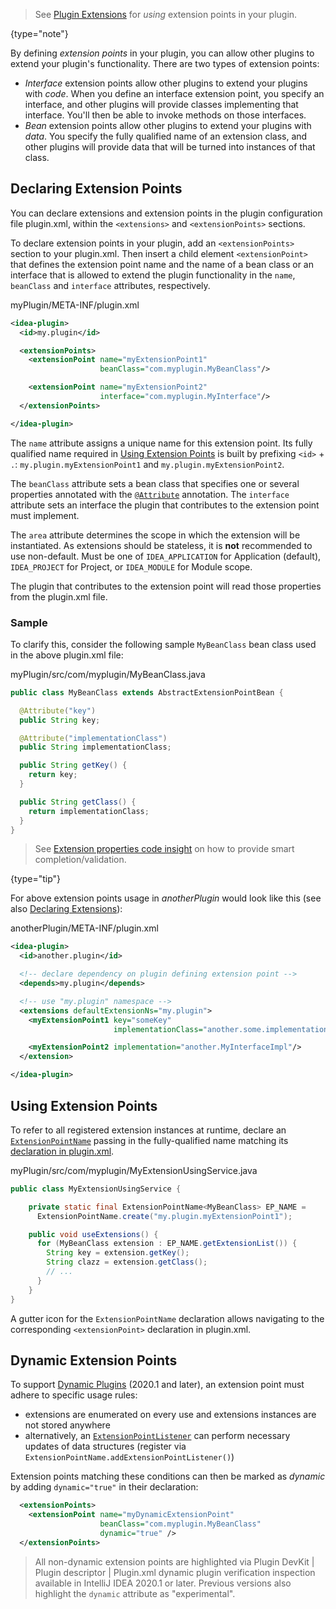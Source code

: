 [//]: # (title: Extension Points)

<!-- Copyright 2000-2021 JetBrains s.r.o. and other contributors. Use of this source code is governed by the Apache 2.0 license that can be found in the LICENSE file. -->

 >  See [Plugin Extensions](plugin_extensions.md) for _using_ extension points in your plugin.
 >
 {type="note"}

By defining _extension points_ in your plugin, you can allow other plugins to extend your plugin's functionality.
There are two types of extension points:

* _Interface_ extension points allow other plugins to extend your plugins with _code_.
  When you define an interface extension point, you specify an interface, and other plugins will provide classes implementing that interface.
  You'll then be able to invoke methods on those interfaces.
* _Bean_ extension points allow other plugins to extend your plugins with _data_.
  You specify the fully qualified name of an extension class, and other plugins will provide data that will be turned into instances of that class.

## Declaring Extension Points

You can declare extensions and extension points in the plugin configuration file <path>plugin.xml</path>, within the `<extensions>` and `<extensionPoints>` sections.

To declare extension points in your plugin, add an `<extensionPoints>` section to your <path>plugin.xml</path>.
Then insert a child element `<extensionPoint>` that defines the extension point name and the name of a bean class or an interface that is allowed to extend the plugin functionality in the `name`, `beanClass` and `interface` attributes, respectively.

<path>myPlugin/META-INF/plugin.xml</path>

```xml
<idea-plugin>
  <id>my.plugin</id>

  <extensionPoints>
    <extensionPoint name="myExtensionPoint1"
                    beanClass="com.myplugin.MyBeanClass"/>

    <extensionPoint name="myExtensionPoint2"
                    interface="com.myplugin.MyInterface"/>
  </extensionPoints>

</idea-plugin>
```

The `name` attribute assigns a unique name for this extension point.
Its fully qualified name required in [Using Extension Points](#using-extension-points) is built by prefixing `<id>` + `.`: `my.plugin.myExtensionPoint1` and `my.plugin.myExtensionPoint2`.

The `beanClass` attribute sets a bean class that specifies one or several properties annotated with the [`@Attribute`](upsource:///platform/util/src/com/intellij/util/xmlb/annotations/Attribute.java) annotation.
The `interface` attribute sets an interface the plugin that contributes to the extension point must implement.

The `area` attribute determines the scope in which the extension will be instantiated.
As extensions should be stateless, it is **not** recommended to use non-default.
Must be one of `IDEA_APPLICATION` for Application (default), `IDEA_PROJECT` for Project, or `IDEA_MODULE` for Module scope.

The plugin that contributes to the extension point will read those properties from the <path>plugin.xml</path> file.

### Sample

To clarify this, consider the following sample `MyBeanClass` bean class used in the above <path>plugin.xml</path> file:

<path>myPlugin/src/com/myplugin/MyBeanClass.java</path>

```java
public class MyBeanClass extends AbstractExtensionPointBean {

  @Attribute("key")
  public String key;

  @Attribute("implementationClass")
  public String implementationClass;

  public String getKey() {
    return key;
  }

  public String getClass() {
    return implementationClass;
  }
}
```

 >  See [Extension properties code insight](plugin_extensions.md#extension-properties-code-insight) on how to provide smart completion/validation.
 >
 {type="tip"}

For above extension points usage in _anotherPlugin_ would look like this (see also [Declaring Extensions](plugin_extensions.md#declaring-extensions)):

<path>anotherPlugin/META-INF/plugin.xml</path>

```xml
<idea-plugin>
  <id>another.plugin</id>

  <!-- declare dependency on plugin defining extension point -->
  <depends>my.plugin</depends>

  <!-- use "my.plugin" namespace -->
  <extensions defaultExtensionNs="my.plugin">
    <myExtensionPoint1 key="someKey"
                       implementationClass="another.some.implementation.class"/>

    <myExtensionPoint2 implementation="another.MyInterfaceImpl"/>
  </extension>

</idea-plugin>
```

## Using Extension Points
To refer to all registered extension instances at runtime, declare an [`ExtensionPointName`](upsource:///platform/extensions/src/com/intellij/openapi/extensions/ExtensionPointName.java) passing in the fully-qualified name matching its [declaration in plugin.xml](#declaring-extension-points).

<path>myPlugin/src/com/myplugin/MyExtensionUsingService.java</path>

```java
public class MyExtensionUsingService {

    private static final ExtensionPointName<MyBeanClass> EP_NAME =
      ExtensionPointName.create("my.plugin.myExtensionPoint1");

    public void useExtensions() {
      for (MyBeanClass extension : EP_NAME.getExtensionList()) {
        String key = extension.getKey();
        String clazz = extension.getClass();
        // ...
      }
    }
}
```

A gutter icon for the `ExtensionPointName` declaration allows navigating to the corresponding `<extensionPoint>` declaration in <path>plugin.xml</path>.

## Dynamic Extension Points
To support [Dynamic Plugins](dynamic_plugins.md) (2020.1 and later), an extension point must adhere to specific usage rules:

- extensions are enumerated on every use and extensions instances are not stored anywhere
- alternatively, an [`ExtensionPointListener`](upsource:///platform/extensions/src/com/intellij/openapi/extensions/ExtensionPointListener.java) can perform necessary updates of data structures (register via `ExtensionPointName.addExtensionPointListener()`)

Extension points matching these conditions can then be marked as _dynamic_ by adding `dynamic="true"` in their declaration:

```xml
  <extensionPoints>
    <extensionPoint name="myDynamicExtensionPoint"
                    beanClass="com.myplugin.MyBeanClass"
                    dynamic="true" />
  </extensionPoints>
```

 >  All non-dynamic extension points are highlighted via <control>Plugin DevKit | Plugin descriptor | Plugin.xml dynamic plugin verification</control> inspection available in IntelliJ IDEA 2020.1 or later.
 > Previous versions also highlight the `dynamic` attribute as "experimental".
